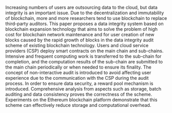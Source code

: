 Increasing numbers of users are outsourcing data to the cloud, but data integrity is an important issue. Due to the decentralization and immutability of blockchain, more and more researchers tend to use blockchain to replace third-party auditors. This paper proposes a data integrity system based on blockchain expansion technology that aims to solve the problem of high cost for blockchain network maintenance and for user creation of new blocks caused by the rapid growth of blocks in the data integrity audit scheme of existing blockchain technology. Users and cloud service providers (CSP) deploy smart contracts on the main chain and sub-chains. Intensive and frequent computing work is transferred to the sub-chain for completion, and the computation results of the sub-chain are submitted to the main chain periodically or when needed to ensure its finality. The concept of non-interactive audit is introduced to avoid affecting user experience due to the communication with the CSP during the audit process. In order to ensure data security, a reward pool mechanism is introduced. Comprehensive analysis from aspects such as storage, batch auditing and data consistency proves the correctness of the scheme. Experiments on the Ethereum blockchain platform demonstrate that this scheme can effectively reduce storage and computational overhead.
